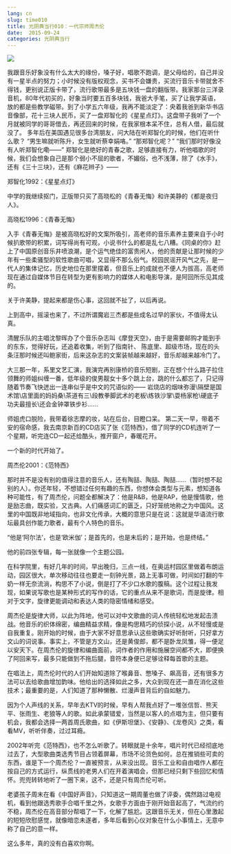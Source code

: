 ```yaml
---
lang: cn
slug: time010
title: 光阴典当行010：一代宗师周杰伦
date:  2015-09-24
categories: 光阴典当行
---
```

![](http://oouh9u8nz.bkt.gdipper.com/time010.jpg)

我跟音乐好象没有什么太大的缘份，嗓子好，唱歌不跑调，是父母给的，自己并没有一星半点的努力；小时候没有版权观念，买书不会嫌贵，买流行音乐卡带就舍不得钱，更别说正版卡带了，流行歌带最多是五块钱一盘的翻版带。我家那台三洋录音机，80年代初买的，好象当时要五百多块钱，我爸大手笔，买了让我学英语，放的都是些教学磁带。到了小学五六年级，我再不能淡定了：央着我爸到新华书店音像部，花十三块人民币，买了一盘郑智化的《星星点灯》。这盘带子我听了一个月就被同学的哥哥借去，再还回来的时候，在我家根本呆不住，总有人借，最后就没了。
多年后在美国遇见很多台湾朋友，问大陆在听郑智化的时候，他们在听什么歌？
“男生嘛就听陈升，女生就听蔡幸娟咯。”
“那郑智化呢？”
“我们那时好像没有人听郑智化嘞——”
郑智化是绝好的青春之歌，足够直接有力，听他唱歌的时候，我们会想象自己是那个弱小不屈的歌者，不媚俗，也不浅薄，除了《水手》，还有《三十三块》，还有《麻花辫子》——


郑智化1992：《星星点灯》

中学的我继续抠门，正版带只买了高晓松的《青春无悔》和许美静的《都是夜归人》。


高晓松1996：《青春无悔》

入手《青春无悔》是被高晓松好的文案所吸引，高老师的音乐素养主要来自于小时候扒歌带的积累，词写得尚有可观，小说书什么的都是乱七八糟。《同桌的你》赶上了中国原创音乐井喷浪潮，是个运气绝佳的富贵闲人，他的贡献是让那时候的少年有一些柔骚型的软性歌曲可唱，又显得不那么俗气。校园民谣开风气之先，是一代人的集体记忆，历史地位在那里摆着，但音乐上的成就也不便人为拔高，高老师现在通过自媒体节目在转型为更有影响力的媒体人和电影导演，是阿回所乐见其成的。

关于许美静，提起来都是伤心事，这回就不扯了，以后再说。

上到高中，摇滚也来了，不过所谓魔岩三杰都是些成名过早的家伙，不值得太认真。

清醒乐队的主唱沈黎晖办了个音乐杂志叫《摩登天空》，由于是需要邮购才能到手的东东，觉得好玩，还追着收集，听到了指南针、 陈底里、超级市场，现在的头条汪那时候还叫鲍家街，后来这杂志的文案装帧越来越好，音乐却越来越冷门了。

大三那一年，系里文艺汇演，我演完再别康桥的音乐短剧，正在想个什么路子拉住领舞的师姐纠缠一番，低年级的俊男靓女十多个跳上台，跳的什么都忘了，只记得随着节奏飞快迸出一连串似乎是中文的咒语似的——
岩烧店的烟味弥漫\隔壁是国术馆\店里面的妈妈桑\茶道有三\段教拳脚武术的老板\练铁沙掌\耍杨家枪\硬底子功夫最擅长\还会金钟罩铁步衫……

师姐虎口脱险，我带着徐志摩的妆，站在后台，目瞪口呆。
第二天一早，带着不安的宿命感，我去南京新百的CD店买了张《范特西》，借了同学的CD机连听了一个星期，听完连CD一起还给酷头，推开窗户，春暖花开。

一个新的时代开始了。


周杰伦2001：《范特西》

那时并不是没有别的值得注意的音乐人，还有陶喆、陶喆、陶喆……（暂时想不起别的人）。你还年轻，不想错过任何有趣的东西，你想体会类型与元素，想知道各种可能性，有了周杰伦，问题全都解决了：他是R&amp;B，他是RAP，他是慢情歌，他是励志曲，既实验，又古典。人们痛感词汇的匮乏，只好笼统地称之为中国风。这里的中国既非地域指向，也非文化传承，大概的意思只是在说：这就是华语流行歌坛最具创作能力歌者，最有个人特色的音乐。

“他是‘阿尔法’，也是‘欧米伽’；是首先的，也是末后的；是开始，也是终结。”

他的前四张专辑，每一张就像一个主题公园。

在科学院里，有好几年的时间，早出晚归，三点一线，在奥运村园区里做着布朗运动，园区很大，单次移动往往也要走一刻钟光景，路上无事可做，时间如打翻的牛奶一样无奈流淌，构思不了小说，倒是打了不少口水歌的腹稿。这个过程让我发现，如果说写歌也是某种形式的写作的话，它的重点从来不是歌词，而是旋律。相对于文字，旋律更能调动和表达人类的隐密情绪和感受。

周杰伦是旋律大师，以此为阵地，他可以对中文歌曲的词人传统轻松地发起击溃战。他音乐的织体绵密，编曲精益求精，像是构思精巧的侦探小说，从不轻慢或是自我重复。刚开始的时候，由于大家不好意思承认这些歌确实好听耐听，只好拿方文山的词说事。事实上，不管是方文山，还是黄俊郎，都不是卧龙凤雏，得一便足以安天下。在周杰伦的旋律和编曲面前，词作者的作用和施展空间都不大，即便换了阿回来写，最多只能做到不拖后腿，音符本身便已足够诠释每首歌的主题。

在唱法上，周杰伦时代的人们开始知道除了喉鼻音、憋嗓子、飙高音，还有很多方法可以去给歌曲增加韵味。他给出的选择如此之多，大众到现在还一直在消化这些技术；最重要的是，人们知道了那种懒散、烂漫声音背后的自如魅力。

因为个人声线的关系，早年去KTV的时候，早有人帮我点好了一堆张信哲、熊天平、张雨生、老狼等人的歌。如此承蒙错爱，当然是以客人的点唱为主，但只要有机会，我都会选择一两首周氏歌曲，如《伊斯坦堡》、《安静》、《龙卷风》之类，看看MV，听听伴奏，过过耳瘾。

2002年听完《范特西》，也不怎么听歌了。转眼就是十余年，唱片时代已经彻底地过去了，大型歌曲类选秀节目占领着屏幕，市场不论货色如何，总在推销些可卖的东西，谁是下一个周杰伦？一直被预言，从来没出现。音乐工业和自由唱作人都在按自己的方式运行，纵贯线的老男人们在开着演唱会，但那已经只剩下些回忆和情怀。兜兜转转地听了一圈下来，这不，还是只有周杰伦可听。

老婆孩子周末在看《中国好声音》，只知道这一期周董也做了评委，偶然路过电视机，看到他跟选秀歌手合唱千里之外，女歌手方面由于刚开始音起高了，气流约约不稳，周杰伦在高音部分帮唱了一下，化解了尴尬。这跟音乐无关，但在心里激起的短短欣慰感觉，就像暗恋未遂者，多年后看到心仪对象在什么小事情上，无意中称了自己的意一样。

这么多年，真的没有白喜欢你啊。


